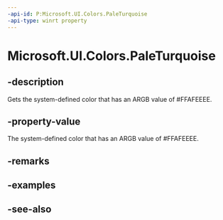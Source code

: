 ```yaml
---
-api-id: P:Microsoft.UI.Colors.PaleTurquoise
-api-type: winrt property
---
```


<!-- Property syntax
public Windows.UI.Color PaleTurquoise { get; }
-->

# Microsoft.UI.Colors.PaleTurquoise

## -description

Gets the system-defined color that has an ARGB value of #FFAFEEEE.

## -property-value

The system-defined color that has an ARGB value of #FFAFEEEE.

## -remarks

## -examples

## -see-also
